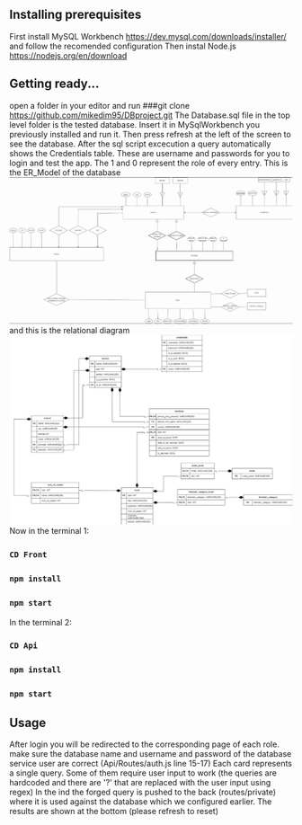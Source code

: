 ## Installing prerequisites

  
  First install MySQL Workbench https://dev.mysql.com/downloads/installer/ and follow the recomended configuration
  Then instal Node.js https://nodejs.org/en/download

## Getting ready...
open a folder in your editor and run 
###git clone https://github.com/mikedim95/DBproject.git
  The Database.sql file in the top level folder is the tested database. Insert it in MySqlWorkbench you previously installed and run it. Then press refresh at the left of the screen to see the database.
  After the sql script excecution a query automatically shows the Credentials table. These are username and passwords for you to login and test the app. The 1 and 0 represent the role of every entry. 
  This is the ER_Model of the database 
  ![ER_model](ER_model.PNG)
  and this is the relational diagram
    ![Relational](Relational.PNG)
  Now in the terminal 1:
  ### `CD Front`
  ### `npm install`
  ### `npm start`
  In the terminal 2:
  ### `CD Api`
  ### `npm install`
  ### `npm start`
  
  ## Usage
  After login you will be redirected to the corresponding page of each role. make sure the database name and username and password of the database service user are correct (Api/Routes/auth.js line 15-17)
  Each card represents a single query. Some of them require user input to work (the queries are hardcoded and there are '?' that are replaced with the user input using regex)
  In the ind the forged query is pushed to the back (routes/private) where it is used against the database which we configured earlier. The results are shown at the bottom (please refresh to reset)

